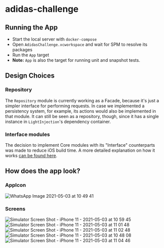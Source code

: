 # adidas-challenge

## Running the App
- Start the local server with `docker-compose`
- Open `AdidasChallenge.xcworkspace` and wait for SPM to resolve its packages
- Run the `App` target 
- **Note:** `App` is also the target for running unit and snapshot tests.

## Design Choices
### Repository
The `Repository` module is currently working as a Facade, because it's just a simpler interface for performing requests. 
In case we implemented a persistency system, for example, its actions would also be implemented in that module.
It can still be seen as a repository, though, since it has a single instance in `LightInjection`'s dependency container.

### Interface modules
The decision to implement Core modules with its "Interface" counterparts was made to reduce iOS build time.
A more detailed explanation on how it works [can be found here](https://swiftrocks.com/reducing-ios-build-times-by-using-interface-targets).

## How does the app look?

### AppIcon  
![WhatsApp Image 2021-05-03 at 10 49 41](https://user-images.githubusercontent.com/45316574/116885217-06db2480-abfe-11eb-9c67-85efe83e8f3c.jpeg)

### Screens
![Simulator Screen Shot - iPhone 11 - 2021-05-03 at 10 59 45](https://user-images.githubusercontent.com/45316574/116885858-bf08cd00-abfe-11eb-8cf3-dad89d870f1b.png)
![Simulator Screen Shot - iPhone 11 - 2021-05-03 at 11 01 48](https://user-images.githubusercontent.com/45316574/116886108-0beca380-abff-11eb-9ebd-85a601bbdcfb.png)
![Simulator Screen Shot - iPhone 11 - 2021-05-03 at 11 02 48](https://user-images.githubusercontent.com/45316574/116886215-2e7ebc80-abff-11eb-9fc7-75c348039be3.png)
![Simulator Screen Shot - iPhone 11 - 2021-05-03 at 10 48 08](https://user-images.githubusercontent.com/45316574/116886311-4f471200-abff-11eb-9c63-9ae9603c797d.png)
![Simulator Screen Shot - iPhone 11 - 2021-05-03 at 11 04 46](https://user-images.githubusercontent.com/45316574/116886417-6ede3a80-abff-11eb-9e45-d501236acc97.png)
